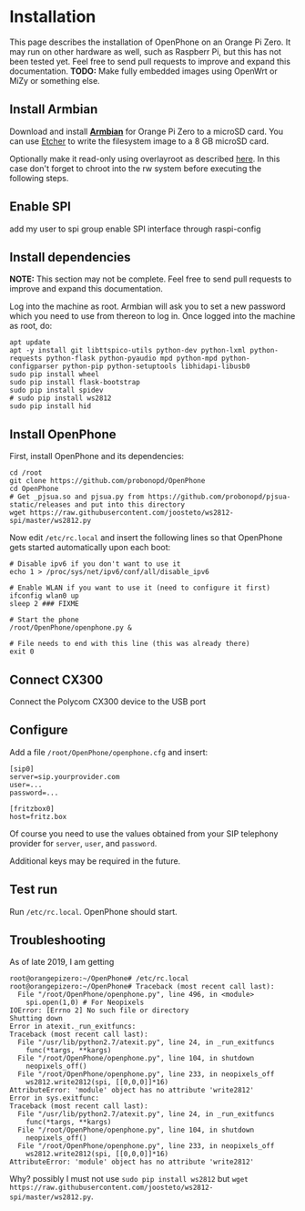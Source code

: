 # Installation

This page describes the installation of OpenPhone on an Orange Pi Zero. It may run on other hardware as well, such as Raspberr Pi, but this has not been tested yet. Feel free to send pull requests to improve and expand this documentation. __TODO:__ Make fully embedded images using OpenWrt or MiZy or something else.

## Install Armbian

Download and install **[Armbian](https://www.armbian.com/orange-pi-zero/)** for Orange Pi Zero to a microSD card. You can use [Etcher](https://etcher.io) to write the filesystem image to a 8 GB microSD card.

Optionally make it read-only using overlayroot as described [here](https://gist.github.com/probonopd/97f6826cc5aa3c0c0950682b0bc266bc). In this case don't forget to chroot into the rw system before executing the following steps.

## Enable SPI

add my user to spi group
enable SPI interface through raspi-config

## Install dependencies

__NOTE:__ This section may not be complete. Feel free to send pull requests to improve and expand this documentation.

Log into the machine as root. Armbian will ask you to set a new password which you need to use from thereon to log in. Once logged into the machine as root, do:

```
apt update
apt -y install git libttspico-utils python-dev python-lxml python-requests python-flask python-pyaudio mpd python-mpd python-configparser python-pip python-setuptools libhidapi-libusb0
sudo pip install wheel
sudo pip install flask-bootstrap
sudo pip install spidev
# sudo pip install ws2812
sudo pip install hid
```

## Install OpenPhone

First, install OpenPhone and its dependencies:

```
cd /root
git clone https://github.com/probonopd/OpenPhone
cd OpenPhone
# Get _pjsua.so and pjsua.py from https://github.com/probonopd/pjsua-static/releases and put into this directory
wget https://raw.githubusercontent.com/joosteto/ws2812-spi/master/ws2812.py
```

Now edit `/etc/rc.local` and insert the following lines so that OpenPhone gets started automatically upon each boot:

```
# Disable ipv6 if you don't want to use it
echo 1 > /proc/sys/net/ipv6/conf/all/disable_ipv6

# Enable WLAN if you want to use it (need to configure it first)
ifconfig wlan0 up
sleep 2 ### FIXME

# Start the phone
/root/OpenPhone/openphone.py &

# File needs to end with this line (this was already there)
exit 0
```

## Connect CX300

Connect the Polycom CX300 device to the USB port

## Configure

Add a file `/root/OpenPhone/openphone.cfg` and insert:

```
[sip0]
server=sip.yourprovider.com
user=...
password=...

[fritzbox0]
host=fritz.box
```

Of course you need to use the values obtained from your SIP telephony provider for `server`, `user`, and `password`.

Additional keys may be required in the future.

## Test run

Run `/etc/rc.local`. OpenPhone should start.

## Troubleshooting

As of late 2019, I am getting

```
root@orangepizero:~/OpenPhone# /etc/rc.local 
root@orangepizero:~/OpenPhone# Traceback (most recent call last):
  File "/root/OpenPhone/openphone.py", line 496, in <module>
    spi.open(1,0) # For Neopixels
IOError: [Errno 2] No such file or directory
Shutting down
Error in atexit._run_exitfuncs:
Traceback (most recent call last):
  File "/usr/lib/python2.7/atexit.py", line 24, in _run_exitfuncs
    func(*targs, **kargs)
  File "/root/OpenPhone/openphone.py", line 104, in shutdown
    neopixels_off()
  File "/root/OpenPhone/openphone.py", line 233, in neopixels_off
    ws2812.write2812(spi, [[0,0,0]]*16)
AttributeError: 'module' object has no attribute 'write2812'
Error in sys.exitfunc:
Traceback (most recent call last):
  File "/usr/lib/python2.7/atexit.py", line 24, in _run_exitfuncs
    func(*targs, **kargs)
  File "/root/OpenPhone/openphone.py", line 104, in shutdown
    neopixels_off()
  File "/root/OpenPhone/openphone.py", line 233, in neopixels_off
    ws2812.write2812(spi, [[0,0,0]]*16)
AttributeError: 'module' object has no attribute 'write2812'
```

Why? possibly I must not use `sudo pip install ws2812` but `wget https://raw.githubusercontent.com/joosteto/ws2812-spi/master/ws2812.py`.
